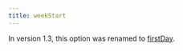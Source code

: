 ```yaml
---
title: weekStart
---
```


<div class='removed-notice'>
In version 1.3, this option was renamed to <a href='firstDay'>firstDay</a>.
</div>
